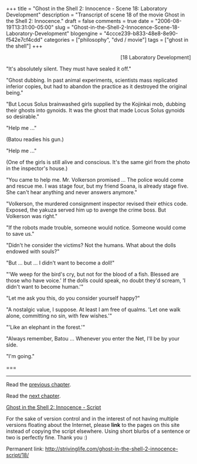 +++
title = "Ghost in the Shell 2: Innocence - Scene 18: Laboratory Development"
description = "Transcript of scene 18 of the movie Ghost in the Shell 2: Innocence."
draft = false
comments = true
date = "2006-08-19T13:31:00-05:00"
slug = "Ghost-in-the-Shell-2-Innocence-Scene-18-Laboratory-Development"
blogengine = "4ccce239-b833-48e8-8e90-f542e7cf4cdd"
categories = ["philosophy", "dvd / movie"]
tags = ["ghost in the shell"]
+++

<p style="text-align: right">
[18 Laboratory Development]
</p>
<p>
&quot;It&#39;s absolutely silent. They must have sealed it off.&quot;
</p>
<!--more-->
<p>
&quot;Ghost dubbing. In past animal experiments, scientists mass replicated inferior copies, but had to abandon the practice as it destroyed the original being.&quot;
</p>
<p>
&quot;But Locus Solus brainwashed girls supplied by the Kojinkai mob, dubbing their ghosts into gynoids. It was the ghost that made Locus Solus gynoids so desirable.&quot;<!--adsense-->
</p>
<p>
&quot;Help me ...&quot;
</p>
<p>
(Batou readies his gun.)
</p>
<p>
&quot;Help me ...&quot;
</p>
<p>
(One of the girls is still alive and conscious.  It&#39;s the same girl from the photo in the inspector&#39;s house.)
</p>
<p>
&quot;You came to help me. Mr. Volkerson promised ... The police would come and rescue me. I was stage four, but my friend Soana, is already stage five. She can&#39;t hear anything and never answers anymore.&quot;
</p>
<p>
&quot;Volkerson, the murdered consignment inspector revised their ethics code. Exposed, the yakuza served him up to avenge the crime boss. But Volkerson was right.&quot;
</p>
<p>
&quot;If the robots made trouble, someone would notice. Someone would come to save us.&quot;
</p>
<p>
&quot;Didn&#39;t he consider the victims? Not the humans. What about the dolls endowed with souls?&quot;
</p>
<p>
&quot;But ... but ... I didn&#39;t want to become a doll!&quot;
</p>
<p>
&quot;&#39;We weep for the bird&#39;s cry, but not for the blood of a fish. Blessed are those who have voice.&#39; If the dolls could speak,  no doubt they&#39;d scream, &#39;I didn&#39;t want to become human.&#39;&quot;
</p>
<p>
&quot;Let me ask you this, do you consider yourself happy?&quot;
</p>
<p>
&quot;A nostalgic value, I suppose. At least I am free of qualms. &#39;Let one walk alone, committing no sin, with few wishes.&#39;&quot;
</p>
<p>
&quot;&#39;Like an elephant in the forest.&#39;&quot;
</p>
<p>
&quot;Always remember, Batou ... Whenever you enter the Net, I&#39;ll be by your side.
</p>
<p>
&quot;I&#39;m going.&quot;
</p>
<p>
===
</p>
<hr />
<p>
Read the <a href="/ghost-in-the-shell-2-innocence-script/17/">previous chapter</a>.
</p>
<p>
Read the <a href="/ghost-in-the-shell-2-innocence-script/19/">next chapter</a>.
</p>
<p>
<a href="/ghost-in-the-shell-2-innocence-script/">Ghost in the Shell 2: Innocence - Script</a>
</p>
<div class="tip">
<p>
For the sake of version control and in the interest of not having multiple versions floating about the Internet, please <strong>link</strong> to the pages on this site instead of copying the script elsewhere. Using short blurbs of a sentence or two is perfectly fine.  Thank you :)
</p>
<p>
Permanent link: <a href="/ghost-in-the-shell-2-innocence-script/18/">http://strivinglife.com/ghost-in-the-shell-2-innocence-script/18/</a>
</p>
</div>

